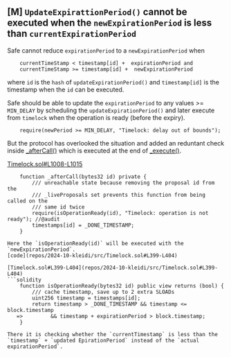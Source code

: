 ## [M] `UpdateExpirattionPeriod()` cannot be executed when the `newExpirationPeriod` is less than `currentExpirationPeriod`

Safe cannot reduce  `expirationPeriod` to a `newExpirationPeriod` when

```
    currentTimeStamp < timestamp[id] +  expirationPeriod and
    currentTimeStamp >= timestamp[id] +  newExpirationPeriod
```

where `id` is the `hash` of `updateExpirationPeriod()` and `timestamp[id]` is the timestamp when the `id` can be executed.

Safe should be able to update the `expirationPeriod` to any values >= `MIN_DELAY` by scheduling the `updateExpirationPeriod()` and later execute from `timelock` when the operation is ready (before the expiry).

```solidity
    require(newPeriod >= MIN_DELAY, "Timelock: delay out of bounds");
```

But the protocol has overlooked the situation and added an reduntant  check inside [\_afterCall()](repos/2024-10-kleidi/src/Timelock.sol#L1009-L1015) which is executed at the end of [\_execute()](repos/2024-10-kleidi/src/Timelock.sol#L608).

[Timelock.sol#L1008-L1015](repos/2024-10-kleidi/src/Timelock.sol#L1008-L1015)
```solidity
    function _afterCall(bytes32 id) private {
        /// unreachable state because removing the proposal id from the
        /// _liveProposals set prevents this function from being called on the
        /// same id twice
        require(isOperationReady(id), "Timelock: operation is not ready"); //@audit
        timestamps[id] = _DONE_TIMESTAMP;
    }

Here the `isOperationReady(id)` will be executed with the `newExpirationPeriod`.
[code](repos/2024-10-kleidi/src/Timelock.sol#L399-L404)

[Timelock.sol#L399-L404](repos/2024-10-kleidi/src/Timelock.sol#L399-L404)
```solidity
    function isOperationReady(bytes32 id) public view returns (bool) {
        /// cache timestamp, save up to 2 extra SLOADs
        uint256 timestamp = timestamps[id];
        return timestamp > _DONE_TIMESTAMP && timestamp <= block.timestamp
   =>         && timestamp + expirationPeriod > block.timestamp;
    }

There it is checking whether the `currentTimestamp` is less than the `timestamp` + `updated EpirationPeriod` instead of the `actual expirationPeriod`.